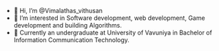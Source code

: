 - 👋 Hi, I’m @Vimalathas_vithusan
- 👀 I’m interested in Software development, web development, Game development and building Algorithms.
- 🌱 Currently an undergraduate at University of Vavuniya in Bachelor of Information Communication Technology.


<!---
thasvithu/thasvithu is a ✨ special ✨ repository because its `README.md` (this file) appears on your GitHub profile.
You can click the Preview link to take a look at your changes.
--->
